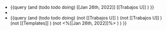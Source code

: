 - {{query (and (todo todo doing) [[Jan 26th, 2022]] [[Trabajos U]] ) }}
-
- {{query (and (todo todo doing)  (not [[Trabajos U]] )   (not [[Trabajos U]] ) (not [[Templates]] )  (not <%[[Jan 26th, 2022]]%> ) ) }}